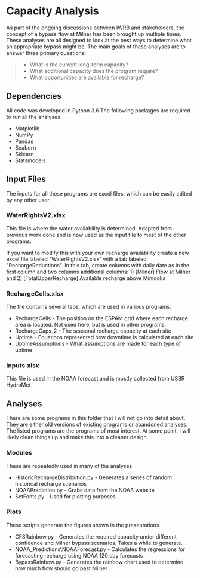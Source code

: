 # Capacity Analysis

As part of the ongoing discussions between IWRB and stakeholders, the concept of a bypass flow at Milner has been brought up multiple times. These analyses are all designed to look at the best ways to determine what an appropriate bypass might be. The main goals of these analyses are to answer three primary questions:
> * What is the current long-term capacity?
> * What additional capacity does the program require?
> * What opportunities are available for recharge?




## Dependencies

All code was developed in Python 3.6
The following packages are required to run all the analyses

* Matplotlib
* NumPy
* Pandas
* Seaborn
* Sklearn
* Statsmodels




## Input Files

The inputs for all these programs are excel files, which can be easily edited by any other user.

### WaterRightsV2.xlsx
This file is where the water availability is determined. Adapted from previous work done and is now used as the input file to most of the other programs. 

If you want to modify this with your own recharge availability create a new excel file labeled "WaterRightsV2.xlsx" with a tab labeled "RechargeReductions". In this tab, create columns with daily date as in the first column and two columns additional columns: 1) [Milner] Flow at Milner and 2) [TotalUpperRecharge] Available recharge above Minidoka


### RechargeCells.xlsx
The file contains several tabs, which are used in various programs.
* RechargeCells - The position on the ESPAM grid where each recharge area is located. Not used here, but is used in other programs.
* RechargeCaps_2 - The seasonal recharge capacity at each site
* Uptime - Equations represented how downtime is calculated at each site
* UptimeAssumptions - What assumptions are made for each type of uptime

### Inputs.xlsx
This file is used in the NOAA forecast and is mostly collected from USBR HydroMet

## Analyses
There are some programs in this folder that I will not go into detail about. They are either old versions of existing programs or abandoned analyses. The listed programs are the programs of most interest. At some point, I will likely clean things up and make this into a cleaner design. 


### Modules
These are repeatedly used in many of the analyses
* HistoricRechargeDistribution.py -  Generates a series of random historical recharge scenarios
* NOAAPrediction.py - Grabs data from the NOAA website
* SetFonts.py - Used for plotting purposes


### Plots
These scripts generate the figures shown in the presentations 
* CFSRainbow.py - Generates the required capacity under different confidence and Milner bypass scenarios. Takes a while to generate.
* NOAA_Predictions\NOAAForecast.py - Calculates the regressions for forecasting recharge using NOAA 120 day forecasts
* BypassRainbow.py - Generates the rainbow chart used to determine how much flow should go past Milner
